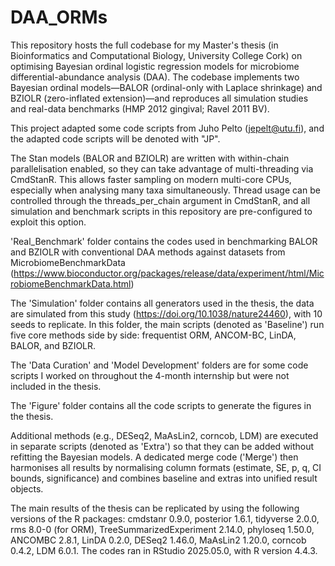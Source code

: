 # DAA_ORMs
This repository hosts the full codebase for my Master's thesis (in Bioinformatics and Computational Biology, University College Cork) on optimising Bayesian ordinal logistic regression models for microbiome differential-abundance analysis (DAA). The codebase implements two Bayesian ordinal models—BALOR (ordinal-only with Laplace shrinkage) and BZIOLR (zero-inflated extension)—and reproduces all simulation studies and real-data benchmarks (HMP 2012 gingival; Ravel 2011 BV).

This project adapted some code scripts from Juho Pelto (jepelt@utu.fi), and the adapted code scripts will be denoted with "JP".

The Stan models (BALOR and BZIOLR) are written with within-chain parallelisation enabled, so they can take advantage of multi-threading via CmdStanR. This allows faster sampling on modern multi-core CPUs, especially when analysing many taxa simultaneously. Thread usage can be controlled through the threads_per_chain argument in CmdStanR, and all simulation and benchmark scripts in this repository are pre-configured to exploit this option.

'Real_Benchmark' folder contains the codes used in benchmarking BALOR and BZIOLR with conventional DAA methods against datasets from MicrobiomeBenchmarkData (https://www.bioconductor.org/packages/release/data/experiment/html/MicrobiomeBenchmarkData.html)

The 'Simulation' folder contains all generators used in the thesis, the data are simulated from this study (https://doi.org/10.1038/nature24460), with 10 seeds to replicate. In this folder, the main scripts (denoted as 'Baseline') run five core methods side by side: frequentist ORM, ANCOM-BC, LinDA, BALOR, and BZIOLR. 

The 'Data Curation' and 'Model Development' folders are for some code scripts I worked on throughout the 4-month internship but were not included in the thesis.

The 'Figure' folder contains all the code scripts to generate the figures in the thesis.

Additional methods (e.g., DESeq2, MaAsLin2, corncob, LDM) are executed in separate scripts (denoted as 'Extra') so that they can be added without refitting the Bayesian models. A dedicated merge code ('Merge') then harmonises all results by normalising column formats (estimate, SE, p, q, CI bounds, significance) and combines baseline and extras into unified result objects.

The main results of the thesis can be replicated by using the following versions of the R packages: cmdstanr 0.9.0, posterior 1.6.1, tidyverse 2.0.0, rms 8.0-0 (for ORM), TreeSummarizedExperiment 2.14.0, phyloseq 1.50.0, ANCOMBC 2.8.1, LinDA 0.2.0, DESeq2 1.46.0, MaAsLin2 1.20.0, corncob 0.4.2, LDM 6.0.1. The codes ran in RStudio 2025.05.0, with R version 4.4.3.
